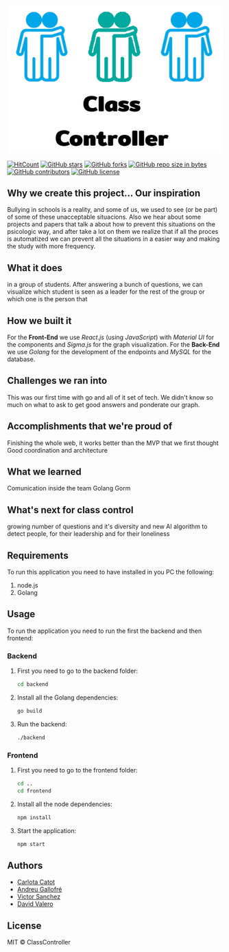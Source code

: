 ![Logo](/images/image.PNG)

[![HitCount](http://hits.dwyl.io/elena20ruiz/easycam.svg)](http://hits.dwyl.io/elena20ruiz/easycam)
[![GitHub stars](https://img.shields.io/github/stars/elena20ruiz/easycam.svg)](https://GitHub.com/elena20ruiz/easycam/stargazers/)
[![GitHub forks](https://img.shields.io/github/forks/elena20ruiz/easycam.svg)](https://GitHub.com/elena20ruiz/easycam/network/)
[![GitHub repo size in bytes](https://img.shields.io/github/repo-size/elena20ruiz/easycam.svg)](https://github.com/elena20ruiz/easycam)
[![GitHub contributors](https://img.shields.io/github/contributors/elena20ruiz/easycam.svg)](https://GitHub.com/elena20ruiz/easycam/graphs/contributors/)
[![GitHub license](https://img.shields.io/github/license/elena20ruiz/easycam.svg)](https://github.com/elena20ruiz/easycam/blob/master/LICENSE)

## Why we create this project... Our inspiration

Bullying in schools is a reality, and some of us, we used to see (or be part) of some of these unacceptable situacions. Also we hear about some projects and papers that talk a about how to prevent this situations on the psicologic way, and after take a lot on them we realize that if all the proces is automatized we can prevent all the situations in a easier way and making the study with more frequency.

## What it does

in a group of students. After answering a bunch of questions, we can visualize which student is seen as a leader for the rest of the group or which one is the person that

## How we built it

For the **Front-End** we use _React.js_ (using _JavaScript_) with _Material UI_ for the components and _Sigma.js_ for the graph visualization.
For the **Back-End** we use _Golang_ for the development of the endpoints and _MySQL_ for the database.

## Challenges we ran into

This was our first time with go and all of it set of tech.
We didn't know so much on what to ask to get good answers and ponderate our graph.

## Accomplishments that we're proud of

Finishing the whole web, it works better than the MVP that we first thought
Good coordination and architecture

## What we learned

Comunication inside the team
Golang
Gorm

## What's next for class control

growing number of questions and it's diversity and new AI algorithm to detect people, for their leadership and for their loneliness

## Requirements

To run this application you need to have installed in you PC the following:

1. node.js
2. Golang

## Usage

To run the application you need to run the first the backend and then frontend:

### Backend

1. First you need to go to the backend folder:

    ```bash
    cd backend
    ```

2. Install all the Golang dependencies:

    ```bash
    go build
    ```

3. Run the backend:

    ```bash
    ./backend
    ```

### Frontend

1. First you need to go to the frontend folder:

    ```bash
    cd ..
    cd frontend
    ```

2. Install all the node dependencies:

    ```bash
    npm install
    ```

3. Start the application:

    ```bash
    npm start
    ```


## Authors

- [Carlota Catot](https://github.com/carlotacb)
- [Andreu Gallofré](https://github.com/atsuky)
- [Victor Sanchez](https://github.com/sanchyy)
- [David Valero](https://github.com/dvm55)

## License

MIT © ClassController

